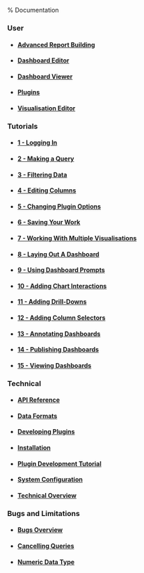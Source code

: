% Documentation



### User

* #### [Advanced Report Building](user/advanced-report-building.html)
* #### [Dashboard Editor](user/dashboard-editor.html)
* #### [Dashboard Viewer](user/dashboard-viewer.html)
* #### [Plugins](plugins)
* #### [Visualisation Editor](user/visualisation-editor.html)

### Tutorials

* #### [1 - Logging In](tutorials/1---logging-in.html)
* #### [2 - Making a Query](tutorials/2---making-a-query.html)
* #### [3 - Filtering Data](tutorials/3---filtering-data.html)
* #### [4 - Editing Columns](tutorials/4---editing-columns.html)
* #### [5 - Changing Plugin Options](tutorials/5---changing-plugin-options.html)
* #### [6 - Saving Your Work](tutorials/6---saving-your-work.html)
* #### [7 - Working With Multiple Visualisations](tutorials/7---working-with-multiple-visualisations.html)
* #### [8 - Laying Out A Dashboard](tutorials/8---laying-out-a-dashboard.html)
* #### [9 - Using Dashboard Prompts](tutorials/9---using-dashboard-prompts.html)
* #### [10 - Adding Chart Interactions](tutorials/10---adding-chart-interactions.html)
* #### [11 - Adding Drill-Downs](tutorials/11---adding-drill-downs.html)
* #### [12 - Adding Column Selectors](tutorials/12---adding-column-selectors.html)
* #### [13 - Annotating Dashboards](tutorials/13---annotating-dashboards.html)
* #### [14 - Publishing Dashboards](tutorials/14---publishing-dashboards.html)
* #### [15 - Viewing Dashboards](tutorials/15---viewing-dashboards.html)

### Technical

* #### [API Reference](api)
* #### [Data Formats](data-formats.html)
* #### [Developing Plugins](developing-plugins.html)
* #### [Installation](installation.html)
* #### [Plugin Development Tutorial](plugin-development-tutorial.html)
* #### [System Configuration](system-configuration.html)
* #### [Technical Overview](technical-overview.html)

### Bugs and Limitations

* #### [Bugs Overview](bugs/bugs-overview.html)
* #### [Cancelling Queries](bugs/cancelling-queries.html)
* #### [Numeric Data Type](bugs/numeric-data-type.html)
